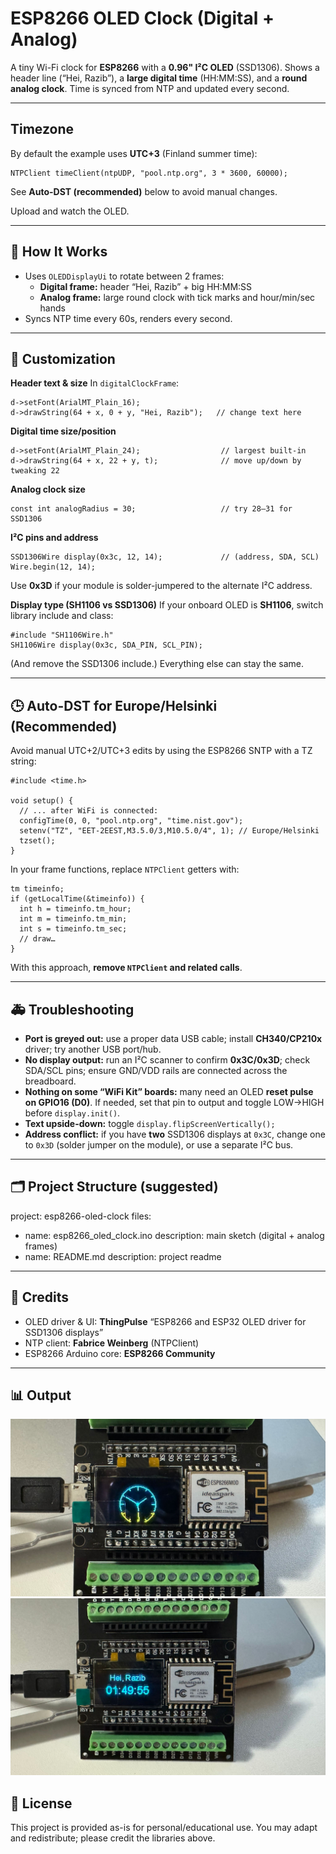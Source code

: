 # ESP8266 OLED Clock (Digital + Analog)

A tiny Wi-Fi clock for **ESP8266** with a **0.96" I²C OLED** (SSD1306).
Shows a header line (“Hei, Razib”), a **large digital time** (HH:MM:SS), and a **round analog clock**.
Time is synced from NTP and updated every second.

---

## Timezone

By default the example uses **UTC+3** (Finland summer time):

    NTPClient timeClient(ntpUDP, "pool.ntp.org", 3 * 3600, 60000);

See **Auto-DST (recommended)** below to avoid manual changes.

Upload and watch the OLED.

---

## 🧾 How It Works

- Uses `OLEDDisplayUi` to rotate between 2 frames:
  - **Digital frame:** header “Hei, Razib” + big HH:MM:SS
  - **Analog frame:** large round clock with tick marks and hour/min/sec hands
- Syncs NTP time every 60s, renders every second.

---

## 🧩 Customization

**Header text & size**
In `digitalClockFrame`:

    d->setFont(ArialMT_Plain_16);
    d->drawString(64 + x, 0 + y, "Hei, Razib");   // change text here

**Digital time size/position**

    d->setFont(ArialMT_Plain_24);                  // largest built-in
    d->drawString(64 + x, 22 + y, t);              // move up/down by tweaking 22

**Analog clock size**

    const int analogRadius = 30;                   // try 28–31 for SSD1306

**I²C pins and address**

    SSD1306Wire display(0x3c, 12, 14);             // (address, SDA, SCL)
    Wire.begin(12, 14);

Use **0x3D** if your module is solder-jumpered to the alternate I²C address.

**Display type (SH1106 vs SSD1306)**
If your onboard OLED is **SH1106**, switch library include and class:

    #include "SH1106Wire.h"
    SH1106Wire display(0x3c, SDA_PIN, SCL_PIN);

(And remove the SSD1306 include.) Everything else can stay the same.

---

## 🕒 Auto-DST for Europe/Helsinki (Recommended)

Avoid manual UTC+2/UTC+3 edits by using the ESP8266 SNTP with a TZ string:

    #include <time.h>

    void setup() {
      // ... after WiFi is connected:
      configTime(0, 0, "pool.ntp.org", "time.nist.gov");
      setenv("TZ", "EET-2EEST,M3.5.0/3,M10.5.0/4", 1); // Europe/Helsinki
      tzset();
    }

In your frame functions, replace `NTPClient` getters with:

    tm timeinfo;
    if (getLocalTime(&timeinfo)) {
      int h = timeinfo.tm_hour;
      int m = timeinfo.tm_min;
      int s = timeinfo.tm_sec;
      // draw…
    }

With this approach, **remove `NTPClient` and related calls**.

---

## 🚑 Troubleshooting

- **Port is greyed out:** use a proper data USB cable; install **CH340/CP210x** driver; try another USB port/hub.
- **No display output:** run an I²C scanner to confirm **0x3C/0x3D**; check SDA/SCL pins; ensure GND/VDD rails are connected across the breadboard.
- **Nothing on some “WiFi Kit” boards:** many need an OLED **reset pulse on GPIO16 (D0)**. If needed, set that pin to output and toggle LOW→HIGH before `display.init()`.
- **Text upside-down:** toggle `display.flipScreenVertically();`
- **Address conflict:** if you have **two** SSD1306 displays at `0x3C`, change one to `0x3D` (solder jumper on the module), or use a separate I²C bus.

---

## 🗂️ Project Structure (suggested)

project: esp8266-oled-clock
files:
  - name: esp8266_oled_clock.ino
    description: main sketch (digital + analog frames)
  - name: README.md
    description: project readme


---

## 📝 Credits

- OLED driver & UI: **ThingPulse** “ESP8266 and ESP32 OLED driver for SSD1306 displays”
- NTP client: **Fabrice Weinberg** (NTPClient)
- ESP8266 Arduino core: **ESP8266 Community**

---
## 📊 Output
![Project Photo 1](clock.jpeg)
![Project Photo 2](message.jpeg)
## 🪪 License

This project is provided as-is for personal/educational use.
You may adapt and redistribute; please credit the libraries above.
